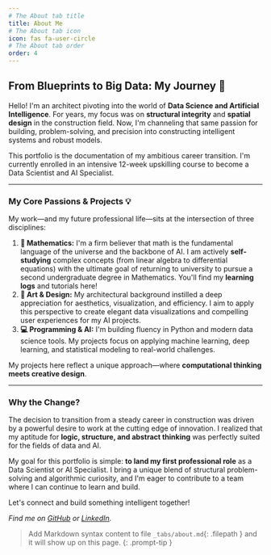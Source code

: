 ```yaml
---
# The About tab title
title: About Me
# The About tab icon
icon: fas fa-user-circle
# The About tab order
order: 4
---
```


## From Blueprints to Big Data: My Journey 🚀

Hello! I'm an architect pivoting into the world of **Data Science and Artificial Intelligence**. For years, my focus was on **structural integrity** and **spatial design** in the construction field. Now, I'm channeling that same passion for building, problem-solving, and precision into constructing intelligent systems and robust models.

This portfolio is the documentation of my ambitious career transition. I'm currently enrolled in an intensive 12-week upskilling course to become a Data Scientist and AI Specialist.

---

### My Core Passions & Projects 💡

My work—and my future professional life—sits at the intersection of three disciplines:

1.  **📐 Mathematics:** I'm a firm believer that math is the fundamental language of the universe and the backbone of AI. I am actively **self-studying** complex concepts (from linear algebra to differential equations) with the ultimate goal of returning to university to pursue a second undergraduate degree in Mathematics. You'll find my **learning logs** and tutorials here!
2.  **🎨 Art & Design:** My architectural background instilled a deep appreciation for aesthetics, visualization, and efficiency. I aim to apply this perspective to create elegant data visualizations and compelling user experiences for my AI projects.
3.  **💻 Programming & AI:** I'm building fluency in Python and modern data science tools. My projects focus on applying machine learning, deep learning, and statistical modeling to real-world challenges.

My projects here reflect a unique approach—where **computational thinking meets creative design**.

---

### Why the Change?

The decision to transition from a steady career in construction was driven by a powerful desire to work at the cutting edge of innovation. I realized that my aptitude for **logic, structure, and abstract thinking** was perfectly suited for the fields of data and AI.

My goal for this portfolio is simple: **to land my first professional role** as a Data Scientist or AI Specialist. I bring a unique blend of structural problem-solving and algorithmic curiosity, and I'm eager to contribute to a team where I can continue to learn and build.

Let's connect and build something intelligent together!

*Find me on [GitHub](link-to-your-github) or [LinkedIn](link-to-your-linkedin).*

> Add Markdown syntax content to file `_tabs/about.md`{: .filepath } and it will show up on this page.
{: .prompt-tip }
